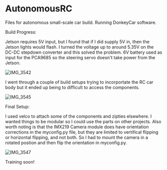# AutonomousRC
Files for autonomous small-scale car build. Running DonkeyCar software.

Build Progress: 

Jetson requires 5V input, but I found that if I did supply 5V in, then the Jetson lights would flash. 
I turned the voltage up to around 5.35V on the DC-DC stepdown converter and this solved the problem. 
6V battery used as input for the PCA9685 so the steering servo doesn't take power from the Jetson. 

![IMG_3542](https://user-images.githubusercontent.com/19898100/137027449-9165fe3a-aecb-4e87-a37a-11b1dd9db739.jpg)

I went through a couple of build setups trying to incorportate the RC car body but it ended up being to difficult to access the components.

![IMG_3545](https://user-images.githubusercontent.com/19898100/137027568-5eb09e0d-838e-4793-bf79-9680dc1465d1.jpg)

Final Setup:

I used velco to attach some of the components and zipties elsewhere. I wanted things to be modular so I could use the parts on other projects. 
Also worth noting is that the IMX219 Camera module does have orientation corrections in the myconfig.py file, but they are limited to vertifical flipping or horizontal flipping, and not both. So I had to mount the camera in a rotated postion and then flip the orientation in myconfig.py.

![IMG_3547](https://user-images.githubusercontent.com/19898100/137028371-06907fa8-5678-487d-8f9d-8319922e3295.jpg)


Training soon!
